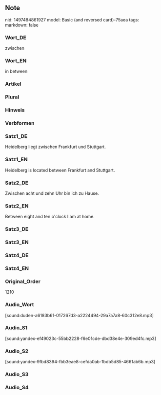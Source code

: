 ## Note
nid: 1497484861927
model: Basic (and reversed card)-75aea
tags: 
markdown: false

### Wort_DE
zwischen

### Wort_EN
in between

### Artikel


### Plural


### Hinweis


### Verbformen


### Satz1_DE
Heidelberg liegt zwischen Frankfurt und Stuttgart.

### Satz1_EN
Heidelberg is located between Frankfurt and Stuttgart.

### Satz2_DE
Zwischen acht und zehn Uhr bin ich zu Hause.

### Satz2_EN
Between eight and ten o'clock I am at home.

### Satz3_DE


### Satz3_EN


### Satz4_DE


### Satz4_EN


### Original_Order
1210

### Audio_Wort
[sound:duden-a6183b61-017267d3-a2224494-29a7a7a8-60c312e8.mp3]

### Audio_S1
[sound:yandex-ef49023c-55bb2228-f6e01cde-dbd38e4e-309ed4fc.mp3]

### Audio_S2
[sound:yandex-9fbd8394-fbb3eae8-cefda0ab-1bdb5d85-4661ab6b.mp3]

### Audio_S3


### Audio_S4

